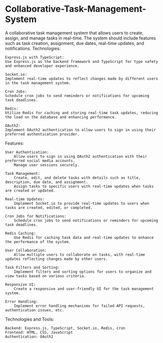 # Collaborative-Task-Management-System

A collaborative task management system that allows users to create, assign, and manage tasks in real-time. The system should include features such as task creation, assignment, due dates, real-time updates, and notifications.
Technologies:

    Express.js with TypeScript:
    Use Express.js as the backend framework and TypeScript for type safety and enhanced developer experience.

    Socket.io:
    Implement real-time updates to reflect changes made by different users in the task management system.

    Cron Jobs:
    Schedule cron jobs to send reminders or notifications for upcoming task deadlines.

    Redis:
    Utilize Redis for caching and storing real-time task updates, reducing the load on the database and enhancing performance.

    OAuth2:
    Implement OAuth2 authentication to allow users to sign in using their preferred authentication provider.

Features:

    User Authentication:
        Allow users to sign in using OAuth2 authentication with their preferred social media accounts.
        Manage user sessions securely.

    Task Management:
        Create, edit, and delete tasks with details such as title, description, due date, and assignment.
        Assign tasks to specific users with real-time updates when tasks are created or updated.

    Real-time Updates:
        Implement Socket.io to provide real-time updates to users when tasks are created, edited, or completed.

    Cron Jobs for Notifications:
        Schedule cron jobs to send notifications or reminders for upcoming task deadlines.

    Redis Caching:
        Use Redis for caching task data and real-time updates to enhance the performance of the system.

    User Collaboration:
        Allow multiple users to collaborate on tasks, with real-time updates reflecting changes made by other users.

    Task Filters and Sorting:
        Implement filters and sorting options for users to organize and view tasks based on various criteria.

    Responsive UI:
        Create a responsive and user-friendly UI for the task management system.

    Error Handling:
        Implement error handling mechanisms for failed API requests, authentication issues, etc.

Technologies and Tools:

    Backend: Express.js, TypeScript, Socket.io, Redis, cron
    Frontend: HTML, CSS, JavaScript 
    Authentication: OAuth2

